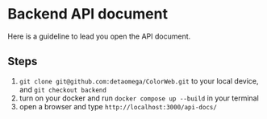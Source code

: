 
# Backend API document

Here is a guideline to lead you open the API document.

## Steps
1. `git clone git@github.com:detaomega/ColorWeb.git` to your local device, and `git checkout backend`
2. turn on your docker and run `docker compose up --build` in your terminal
3. open a browser and type `http://localhost:3000/api-docs/`
